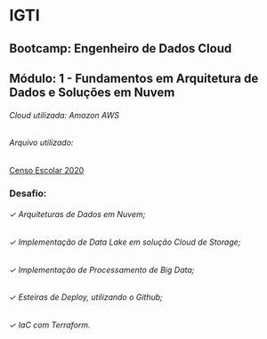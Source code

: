 # IGTI
## Bootcamp: Engenheiro de Dados Cloud

## Módulo: 1 - Fundamentos em Arquitetura de Dados e Soluções em Nuvem

###### Cloud utilizada: Amazon AWS 
###### Arquivo utilizado: 
<a href="https://www.gov.br/inep/pt-br/acesso-a-informacao/dados-abertos/microdados/censo-escolar">Censo Escolar 2020</a>

### Desafio:

###### ✓ Arquiteturas de Dados em Nuvem;
###### ✓ Implementação de Data Lake em solução Cloud de Storage;
###### ✓ Implementação de Processamento de Big Data;
###### ✓ Esteiras de Deploy, utilizando o Github;
###### ✓ IaC com Terraform.